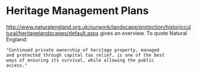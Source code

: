 Heritage Management Plans
=========================

http://www.naturalengland.org.uk/ourwork/landscape/protection/historiccultural/heritagelandscapes/default.aspx
gives an overview. To quote Natural England:

    "Continued private ownership of heritage property, managed
    and protected through capital tax relief, is one of the best
    ways of ensuring its survival, while allowing the public
    access."
